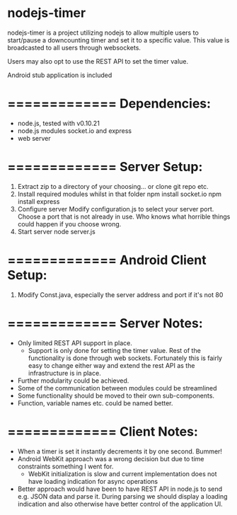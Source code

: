 nodejs-timer
=============

nodejs-timer is a project utilizing nodejs to allow multiple users to start/pause a downcounting timer and set it to a specific value. This value is broadcasted to all users through websockets. 

Users may also opt to use the REST API to set the timer value.

Android stub application is included



=============
Dependencies:
=============
  - node.js, tested with v0.10.21
  - node.js modules socket.io and express
  - web server


=============
Server Setup:
=============
1. Extract zip to a directory of your choosing... or clone git repo etc.
2. Install required modules whilst in that folder
	npm install socket.io
	npm install express
3. Configure server
	Modify configuration.js to select your server port. Choose a port that is not already in use. Who knows what horrible things could happen if you choose wrong.
4. Start server
	node server.js
    

=============
Android Client Setup:
=============
1.	Modify Const.java, especially the server address and port if it's not 80


=============
Server Notes:
=============
- Only limited REST API support in place. 
	- Support is only done for setting the timer value. Rest of the functionality is done through web sockets. Fortunately this is fairly easy to change either way and extend the rest API as the infrastructure is in place.
- Further modularity could be achieved.
- Some of the communication between modules could be streamlined
- Some functionality should be moved to their own sub-components.
- Function, variable names etc. could be named better.


=============
Client Notes:
=============
- When a timer is set it instantly decrements it by one second. Bummer!
- Android WebKit approach was a wrong decision but due to time constraints something I went for.
	- WebKit initialization is slow and current implementation does not have loading indication for async operations
- Better approach would have been to have REST API in node.js to send e.g. JSON data and parse it. During parsing we should display a loading indication and also otherwise have better control of the application UI.
